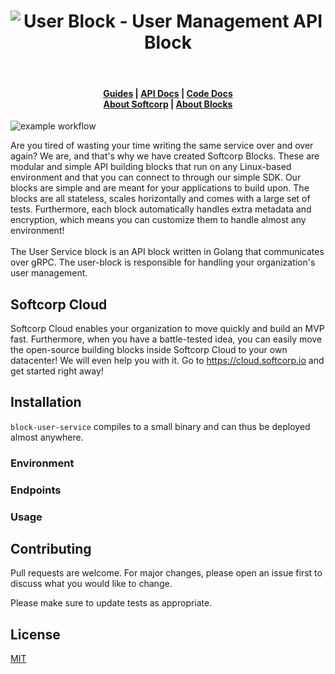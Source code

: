<h1 align="center"><img src="https://softcorp-io.github.io/website/blocks/user_block_cover.png" alt="User Block - User Management API Block"></h1>
<br/>
<h4 align="center">
    <a href="https://www.softcorp.io/blocks/user/docs/guide">Guides</a> |
    <a href="https://www.softcorp.io/blocks/user/docs/api">API Docs</a> |
    <a href="https://www.softcorp.io/blocks/user/docs/code">Code Docs</a> <br/>
    <a href="https://www.softcorp.io">About Softcorp</a> |
    <a href="https://www.blocks.softcorp.io">About Blocks</a>
</h4>

![example workflow](https://github.com/softcorp-io/block-user-service/actions/workflows/build.yaml/badge.svg)

Are you tired of wasting your time writing the same service over and over again?
We are, and that's why we have created Softcorp Blocks. These are modular and simple API building blocks that run on
any Linux-based environment and that you can connect to through our simple SDK.
Our blocks are simple and are meant for your applications to build upon. The blocks are all stateless, scales horizontally and comes with a large set of tests.
Furthermore, each block automatically handles extra metadata and encryption, which means you can customize them to handle almost any environment!
<br/><br/>
The User Service block is an API block written in Golang that communicates over gRPC. The user-block is responsible for handling
your organization's user management.

## Softcorp Cloud
Softcorp Cloud enables your organization to move quickly and build an MVP fast. Furthermore, when you have a battle-tested idea,
you can easily move the open-source building blocks inside Softcorp Cloud to your own datacenter! We will even help you with it.
Go to <a href="https://cloud.softcorp.io"> https://cloud.softcorp.io <a/> and get started right away!

## Installation
```block-user-service``` compiles to a small binary and can thus be deployed almost anywhere. 

### Environment

### Endpoints

### Usage


## Contributing
Pull requests are welcome. For major changes, please open an issue first to discuss what you would like to change.

Please make sure to update tests as appropriate.

## License
[MIT](https://choosealicense.com/licenses/mit/)